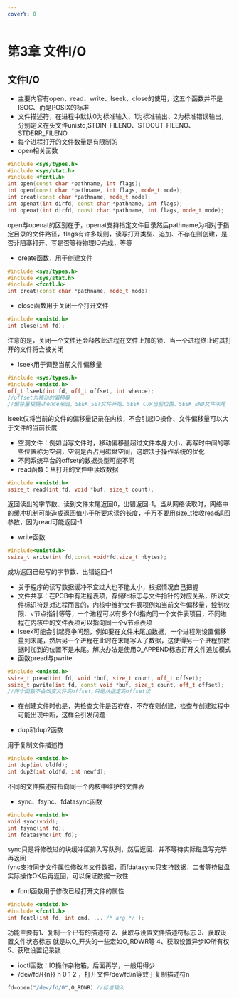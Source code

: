 ```yaml
---
coverY: 0
---
```


# 第3章 文件I/O

## 文件I/O

* 主要内容有open、read、write、lseek、close的使用，这五个函数并不是ISOC、而是POSIX的标准  
* 文件描述符，在进程中默认0为标准输入、1为标准输出、2为标准错误输出，分别定义在头文件unistd,STDIN_FILENO、STDOUT_FILENO、STDERR_FILENO  
* 每个进程打开的文件数量是有限制的  
* open相关函数  

```cpp
#include <sys/types.h>
#include <sys/stat.h>
#include <fcntl.h>
int open(const char *pathname, int flags);
int open(const char *pathname, int flags, mode_t mode);
int creat(const char *pathname, mode_t mode);
int openat(int dirfd, const char *pathname, int flags);
int openat(int dirfd, const char *pathname, int flags, mode_t mode);
```

open与openat的区别在于，openat支持指定文件目录然后pathname为相对于指定目录的文件路径，flags有许多规则，读写打开类型、追加、不存在则创建，是否非阻塞打开、写是否等待物理IO完成，等等

* create函数，用于创建文件  

```cpp
#include <sys/types.h>
#include <sys/stat.h>
#include <fcntl.h>
int creat(const char *pathname, mode_t mode);
```

* close函数用于关闭一个打开文件  

```cpp
#include <unistd.h>
int close(int fd);
```

注意的是，关闭一个文件还会释放此进程在文件上加的锁、当一个进程终止时其打开的文件将会被关闭  

* lseek用于调整当前文件偏移量  

```cpp
#include <sys/types.h>
#include <unistd.h>
off_t lseek(int fd, off_t offset, int whence);
//offset为移动的偏移量
//偏移量根据whence来说，SEEK_SET文件开始、SEEK_CUR当前位置、SEEK_END文件末尾
```

lseek仅将当前的文件的偏移量记录在内核，不会引起IO操作、文件偏移量可以大于文件的当前长度  

* 空洞文件：例如当写文件时，移动偏移量超过文件本身大小，再写时中间的哪些位置称为空洞，空洞是否占用磁盘空间，这取决于操作系统的优化  
* 不同系统平台的offset的数据类型可能不同  
* read函数：从打开的文件中读取数据  

```cpp
#include <unistd.h>
ssize_t read(int fd, void *buf, size_t count);
```

返回读出的字节数、读到文件末尾返回0，出错返回-1。当从网络读取时，网络中的缓冲机制可能造成返回值小于所要求读的长度，千万不要用size_t接收read返回参数，因为read可能返回-1  

* write函数  

```cpp
#include<unistd.h>
ssize_t write(int fd,const void*fd,size_t nbytes);
```

成功返回已经写的字节数、出错返回-1  

* 关于程序的读写数据缓冲不宜过大也不能太小，根据情况自己把握  
* 文件共享：在PCB中有进程表项，存储fd标志与文件指针的对应关系，所以文件标识符是对进程而言的，内核中维护文件表项例如当前文件偏移量，控制权限、v节点指针等等，一个进程可以有多个fd指向同一个文件表项目，不同进程在内核中的文件表项可以指向同一个v节点表项  
* lseek可能会引起竞争问题，例如要在文件末尾加数据，一个进程刚设置偏移量到末尾，然后另一个进程在此时在末尾写入了数据，这使得另一个进程加数据时加到的位置不是末尾。解决办法是使用O_APPEND标志打开文件追加模式  
* 函数pread与pwrite  

```cpp
#include <unistd.h>
ssize_t pread(int fd, void *buf, size_t count, off_t offset);
ssize_t pwrite(int fd, const void *buf, size_t count, off_t offset);
//两个函数不会改变文件的offset,只是从指定的offset读
```

* 在创建文件时也是，先检查文件是否存在、不存在则创建，检查与创建过程中可能出现中断，这样会引发问题  

* dup和dup2函数  

用于复制文件描述符  

```cpp
#include <unistd.h>
int dup(int oldfd);
int dup2(int oldfd, int newfd);
```

不同的文件描述符指向同一个内核中维护的文件表  

* sync、fsync、fdatasync函数  

```cpp
#include <unistd.h>
void sync(void);
int fsync(int fd);
int fdatasync(int fd);
```

sync只是将修改过的块缓冲区排入写队列，然后返回、并不等待实际磁盘写完毕再返回  
fync支持同步文件属性修改与文件数据，而fdatasync只支持数据，二者等待磁盘实际操作OK后再返回，可以保证数据一致性  

* fcntl函数用于修改已经打开文件的属性  

```cpp
#include <unistd.h>
#include <fcntl.h>
int fcntl(int fd, int cmd, ... /* arg */ );
```

功能主要有1、复制一个已有的描述符 2、获取与设置文件描述符标志 3、获取设置文件状态标志 就是以O_开头的一些宏如O_RDWR等 4、获取设置异步IO所有权 5、获取设置记录锁  

* ioctl函数：IO操作杂物箱，后面再学，一般用得少  
* /dev/fd/{{n}} n 0 1 2 ，打开文件/dev/fd/n等效于复制描述符n  

```cpp
fd=open("/dev/fd/0",O_RDWR) //标准输入
```
